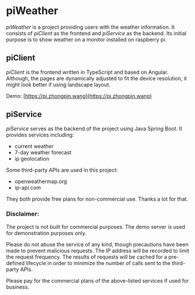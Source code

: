 # piWeather
*piWeather* is a project providing users with the weather information.
It consists of *piClient* as the frontend and *piService* as the backend.
Its initial purpose is to show weather on a monitor installed on raspberry pi.

## piClient
*piClient* is the frontend written in TypeScript and based on Angular.
Although, the pages are dynamically adjusted to fit the device resolution,
it might look better if using landscape layout.

Demo: [https://pi.zhongpin.wang](https://pi.zhongpin.wang)

## piService
*piService* serves as the backend of the project using Java Spring Boot.
It provides services including:
- current weather
- 7-day weather forecast
- ip geolocation

Some third-party APIs are used in this project:
- openweathermap.org
- ip-api.com

They both provide free plans for non-commercial use. Thanks a lot for that.

### Disclaimer:

The project is not built for commercial purposes.
The demo server is used for demonstration purposes only.

Please do not abuse the service of any kind,
though precautions have been made to prevent malicious requests.
The IP address will be recorded to limit the request frequency.
The results of requests will be cached for a pre-defined lifecycle 
in order to minimize the number of calls sent to the third-party APIs.

Please pay for the commercial plans of the above-listed services if used for business.

